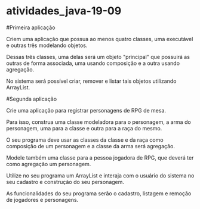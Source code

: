 # atividades_java-19-09

#Primeira aplicação

Criem uma aplicação que possua ao menos quatro classes, uma executável e outras três modelando objetos.

Dessas três classes, uma delas será um objeto "principal" que possuirá as outras de forma associada, uma usando composição e a outra usando agregação.

No sistema será possível criar, remover e listar tais objetos utilizando ArrayList.

#Segunda aplicação

Crie uma aplicação para registrar personagens de RPG de mesa.

Para isso, construa uma classe modeladora para o personagem, a arma do personagem, uma para a classe e outra para a raça do mesmo.

O seu programa deve usar as classes da classe e da raça como composição de um personagem e a classe da arma será agregação.

Modele também uma classe para a pessoa jogadora de RPG, que deverá ter como agregação um personagem.

Utilize no seu programa um ArrayList e interaja com o usuário do sistema no seu cadastro e construção do seu personagem.

As funcionalidades do seu programa serão o cadastro, listagem e remoção de jogadores e personagens.
